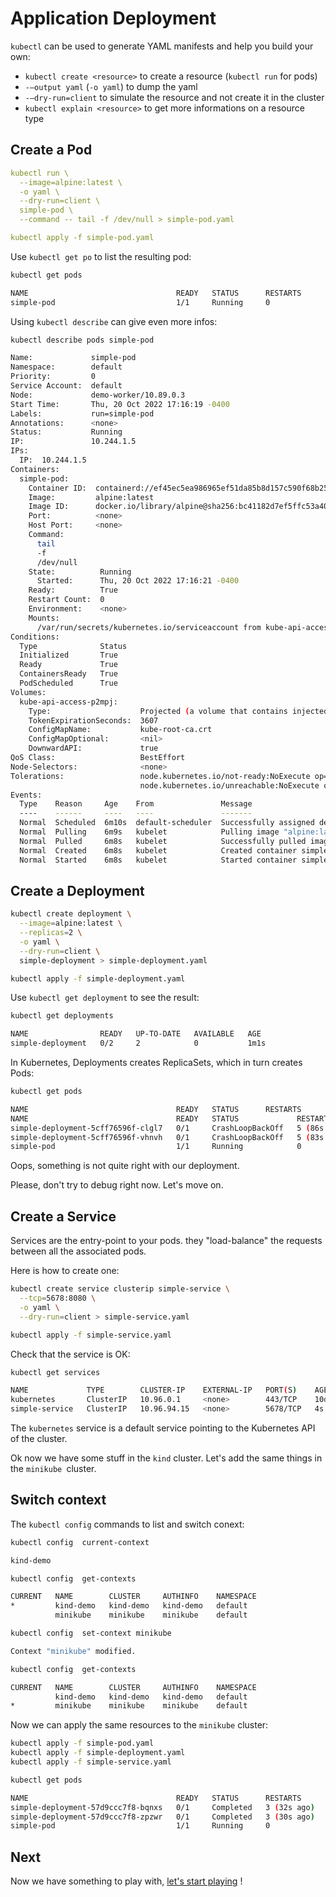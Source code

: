 # Application Deployment

`kubectl` can be used to generate YAML manifests and help you build your own:

- `kubectl create <resource>` to create a resource (`kubectl run` for pods)
- `-–output yaml` (`-o yaml`) to dump the yaml
- `-–dry-run=client` to simulate the resource and not create it in the cluster
- `kubectl explain <resource>` to get more informations on a resource type

## Create a Pod

```yaml title="simple_pod"
kubectl run \
  --image=alpine:latest \
  -o yaml \
  --dry-run=client \
  simple-pod \
  --command -- tail -f /dev/null > simple-pod.yaml

kubectl apply -f simple-pod.yaml
```

Use `kubectl get po` to list the resulting pod:

```bash
kubectl get pods
```
```bash title="output"
NAME                                 READY   STATUS      RESTARTS      AGE
simple-pod                           1/1     Running     0             23s
```

Using `kubectl describe` can give even more infos:
```bash
kubectl describe pods simple-pod
```
```bash title="output"
Name:             simple-pod
Namespace:        default
Priority:         0
Service Account:  default
Node:             demo-worker/10.89.0.3
Start Time:       Thu, 20 Oct 2022 17:16:19 -0400
Labels:           run=simple-pod
Annotations:      <none>
Status:           Running
IP:               10.244.1.5
IPs:
  IP:  10.244.1.5
Containers:
  simple-pod:
    Container ID:  containerd://ef45ec5ea986965ef51da85b8d157c590f68b252114248f4339d0be35feeccfd
    Image:         alpine:latest
    Image ID:      docker.io/library/alpine@sha256:bc41182d7ef5ffc53a40b044e725193bc10142a1243f395ee852a8d9730fc2ad
    Port:          <none>
    Host Port:     <none>
    Command:
      tail
      -f
      /dev/null
    State:          Running
      Started:      Thu, 20 Oct 2022 17:16:21 -0400
    Ready:          True
    Restart Count:  0
    Environment:    <none>
    Mounts:
      /var/run/secrets/kubernetes.io/serviceaccount from kube-api-access-p2mpj (ro)
Conditions:
  Type              Status
  Initialized       True
  Ready             True
  ContainersReady   True
  PodScheduled      True
Volumes:
  kube-api-access-p2mpj:
    Type:                    Projected (a volume that contains injected data from multiple sources)
    TokenExpirationSeconds:  3607
    ConfigMapName:           kube-root-ca.crt
    ConfigMapOptional:       <nil>
    DownwardAPI:             true
QoS Class:                   BestEffort
Node-Selectors:              <none>
Tolerations:                 node.kubernetes.io/not-ready:NoExecute op=Exists for 300s
                             node.kubernetes.io/unreachable:NoExecute op=Exists for 300s
Events:
  Type    Reason     Age    From               Message
  ----    ------     ----   ----               -------
  Normal  Scheduled  6m10s  default-scheduler  Successfully assigned default/simple-pod to demo-worker
  Normal  Pulling    6m9s   kubelet            Pulling image "alpine:latest"
  Normal  Pulled     6m8s   kubelet            Successfully pulled image "alpine:latest" in 422.571559ms
  Normal  Created    6m8s   kubelet            Created container simple-pod
  Normal  Started    6m8s   kubelet            Started container simple-pod
```

## Create a Deployment

```bash
kubectl create deployment \
  --image=alpine:latest \
  --replicas=2 \
  -o yaml \
  --dry-run=client \
  simple-deployment > simple-deployment.yaml

kubectl apply -f simple-deployment.yaml
```

Use `kubectl get deployment` to see the result:

```bash
kubectl get deployments
```
```bash title="output"
NAME                READY   UP-TO-DATE   AVAILABLE   AGE
simple-deployment   0/2     2            0           1m1s
```

In Kubernetes, Deployments creates ReplicaSets, which in turn creates Pods:
```bash
kubectl get pods
```
```bash title="output"
NAME                                 READY   STATUS      RESTARTS      AGE
NAME                                 READY   STATUS             RESTARTS      AGE
simple-deployment-5cff76596f-clgl7   0/1     CrashLoopBackOff   5 (86s ago)   1m35s
simple-deployment-5cff76596f-vhnvh   0/1     CrashLoopBackOff   5 (83s ago)   1m35s
simple-pod                           1/1     Running            0             3m30s
```

Oops, something is not quite right with our deployment.

Please, don't try to debug right now. Let's move on.

## Create a Service

Services are the entry-point to your pods. they "load-balance" the requests between all the associated pods.

Here is how to create one:

```bash
kubectl create service clusterip simple-service \
  --tcp=5678:8080 \
  -o yaml \
  --dry-run=client > simple-service.yaml

kubectl apply -f simple-service.yaml
```

Check that the service is OK:

```bash
kubectl get services
```
```bash title="output"
NAME             TYPE        CLUSTER-IP    EXTERNAL-IP   PORT(S)    AGE
kubernetes       ClusterIP   10.96.0.1     <none>        443/TCP    10d
simple-service   ClusterIP   10.96.94.15   <none>        5678/TCP   4s
```

The `kubernetes` service is a default service pointing to the Kubernetes API of the cluster.

Ok now we have some stuff in the `kind` cluster. Let's add the same things in the `minikube `cluster.

## Switch context

The `kubectl config` commands to list and switch conext:

```bash
kubectl config  current-context
```
```bash title="output"
kind-demo
```
```bash
kubectl config  get-contexts
```
```bash title="output"
CURRENT   NAME        CLUSTER     AUTHINFO    NAMESPACE
*         kind-demo   kind-demo   kind-demo   default
          minikube    minikube    minikube    default
```
```bash
kubectl config  set-context minikube
```
```bash title="output"
Context "minikube" modified.
```
```bash
kubectl config  get-contexts
```
```bash title="output"
CURRENT   NAME        CLUSTER     AUTHINFO    NAMESPACE
          kind-demo   kind-demo   kind-demo   default
*         minikube    minikube    minikube    default
```

Now we can apply the same resources to the `minikube` cluster:

```bash
kubectl apply -f simple-pod.yaml
kubectl apply -f simple-deployment.yaml
kubectl apply -f simple-service.yaml
```
```bash
kubectl get pods
```
```bash title="output"
NAME                                 READY   STATUS      RESTARTS      AGE
simple-deployment-57d9ccc7f8-bqnxs   0/1     Completed   3 (32s ago)   49s
simple-deployment-57d9ccc7f8-zpzwr   0/1     Completed   3 (30s ago)   49s
simple-pod                           1/1     Running     0             67s
```

## Next

Now we have something to play with, [let's start playing](kubectl_tooling/kubectl.md) !